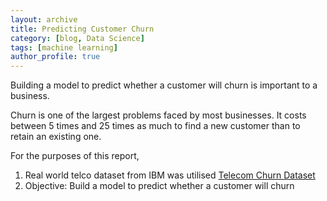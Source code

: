 ```yaml
---
layout: archive
title: Predicting Customer Churn
category: [blog, Data Science]
tags: [machine learning]
author_profile: true 
---
```


Building a model to predict whether a customer will churn is important to a business. 

 Churn is one of the largest problems faced by most businesses. It costs between 5 times and 25 times as much to find a new customer than to retain an existing one. 

 For the purposes of this report,

1. Real world telco dataset from IBM was utilised [Telecom Churn Dataset](https://www.ibm.com/communities/analytics/watson-analytics-blog/guide-to-sample-datasets/)
2. Objective: Build a model to predict whether a customer will churn

